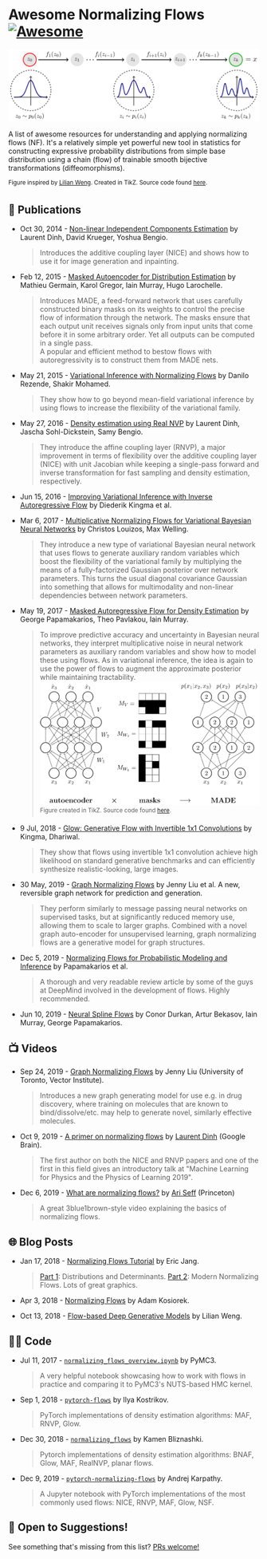 # Awesome Normalizing Flows &thinsp; [![Awesome](https://cdn.rawgit.com/sindresorhus/awesome/d7305f38d29fed78fa85652e3a63e154dd8e8829/media/badge.svg)](https://github.com/sindresorhus/awesome)

<img src="normalizing-flow.svg" alt="Normalizing Flow" width="1000">

A list of awesome resources for understanding and applying normalizing flows (NF). It's a relatively simple yet powerful new tool in statistics for constructing expressive probability distributions from simple base distribution using a chain (flow) of trainable smooth bijective transformations (diffeomorphisms).

<sup>Figure inspired by [Lilian Weng](https://lilianweng.github.io/lil-log/2018/10/13/flow-based-deep-generative-models). Created in TikZ. Source code found [here](https://github.com/janosh/tikz/tree/master/assets/normalizing-flow).</sup>

## 📝 Publications

- Oct 30, 2014 - [Non-linear Independent Components Estimation](https://arxiv.org/abs/1410.8516) by Laurent Dinh, David Krueger, Yoshua Bengio.

  > Introduces the additive coupling layer (NICE) and shows how to use it for image generation and inpainting.

- Feb 12, 2015 - [Masked Autoencoder for Distribution Estimation](https://arxiv.org/abs/1502.03509) by Mathieu Germain, Karol Gregor, Iain Murray, Hugo Larochelle.

  > Introduces MADE, a feed-forward network that uses carefully constructed binary masks on its weights to control the precise flow of information through the network. The masks ensure that each output unit receives signals only from input units that come before it in some arbitrary order. Yet all outputs can be computed in a single pass.<br>
  > A popular and efficient method to bestow flows with autoregressivity is to construct them from MADE nets.

- May 21, 2015 - [Variational Inference with Normalizing Flows](https://arxiv.org/abs/1505.05770) by Danilo Rezende, Shakir Mohamed.

  > They show how to go beyond mean-field variational inference by using flows to increase the flexibility of the variational family.

- May 27, 2016 - [Density estimation using Real NVP](https://arxiv.org/abs/1605.08803) by Laurent Dinh, Jascha Sohl-Dickstein, Samy Bengio.

  > They introduce the affine coupling layer (RNVP), a major improvement in terms of flexibility over the additive coupling layer (NICE) with unit Jacobian while keeping a single-pass forward and inverse transformation for fast sampling and density estimation, respectively.

- Jun 15, 2016 - [Improving Variational Inference with Inverse Autoregressive Flow](https://arxiv.org/abs/1606.04934) by Diederik Kingma et al.

- Mar 6, 2017 - [Multiplicative Normalizing Flows for Variational Bayesian Neural Networks](https://arxiv.org/abs/1703.01961) by Christos Louizos, Max Welling.

  > They introduce a new type of variational Bayesian neural network that uses flows to generate auxiliary random variables which boost the flexibility of the variational family by multiplying the means of a fully-factorized Gaussian posterior over network parameters. This turns the usual diagonal covariance Gaussian into something that allows for multimodality and non-linear dependencies between network parameters.

- May 19, 2017 - [Masked Autoregressive Flow for Density Estimation](https://arxiv.org/abs/1705.07057) by George Papamakarios, Theo Pavlakou, Iain Murray.

  > To improve predictive accuracy and uncertainty in Bayesian neural networks, they interpret multiplicative noise in neural network parameters as auxiliary random variables and show how to model these using flows. As in variational inference, the idea is again to use the power of flows to augment the approximate posterior while maintaining tractability.
  > <img src="made.svg" alt="MADE"><br>
  > <sup>Figure created in TikZ. Source code found [here](https://github.com/janosh/tikz/tree/master/assets/made).</sup>

- 9 Jul, 2018 - [Glow: Generative Flow with Invertible 1x1 Convolutions](http://arxiv.org/abs/1807.03039) by Kingma, Dhariwal.

  > They show that flows using invertible 1x1 convolution achieve high likelihood on standard generative benchmarks and can efficiently synthesize realistic-looking, large images.

- 30 May, 2019 - [Graph Normalizing Flows](https://arxiv.org/abs/1905.13177) by Jenny Liu et al. A new, reversible graph network for prediction and generation.

  > They perform similarly to message passing neural networks on supervised tasks, but at significantly reduced memory use, allowing them to scale to larger graphs. Combined with a novel graph auto-encoder for unsupervised learning, graph normalizing flows are a generative model for graph structures.

- Dec 5, 2019 - [Normalizing Flows for Probabilistic Modeling and Inference](https://arxiv.org/abs/1912.02762) by Papamakarios et al.

  > A thorough and very readable review article by some of the guys at DeepMind involved in the development of flows. Highly recommended.

- Jun 10, 2019 - [Neural Spline Flows](https://arxiv.org/abs/1906.04032) by Conor Durkan, Artur Bekasov, Iain Murray, George Papamakarios.

## 📺 Videos

- Sep 24, 2019 - [Graph Normalizing Flows](https://youtu.be/frMPP30QQgY) by Jenny Liu (University of Toronto, Vector Institute).

  > Introduces a new graph generating model for use e.g. in drug discovery, where training on molecules that are known to bind/dissolve/etc. may help to generate novel, similarly effective molecules.

- Oct 9, 2019 - [A primer on normalizing flows](https://youtu.be/P4Ta-TZPVi0) by [Laurent Dinh](https://laurent-dinh.github.io) (Google Brain).

  > The first author on both the NICE and RNVP papers and one of the first in this field gives an introductory talk at "Machine Learning for Physics and the Physics of Learning 2019".

- Dec 6, 2019 - [What are normalizing flows?](https://youtu.be/i7LjDvsLWCg) by [Ari Seff](https://cs.princeton.edu/~aseff) (Princeton)

  > A great 3blue1brown-style video explaining the basics of normalizing flows.

## 🌐 Blog Posts

- Jan 17, 2018 - [Normalizing Flows Tutorial](https://blog.evjang.com/2018/01/nf1.html) by Eric Jang.

  > [Part 1](https://blog.evjang.com/2018/01/nf1.html): Distributions and Determinants. [Part 2](https://blog.evjang.com/2018/01/nf2.html): Modern Normalizing Flows. Lots of great graphics.

- Apr 3, 2018 - [Normalizing Flows](https://akosiorek.github.io/ml/2018/04/03/norm_flows) by Adam Kosiorek.

- Oct 13, 2018 - [Flow-based Deep Generative Models](https://lilianweng.github.io/lil-log/2018/10/13/flow-based-deep-generative-models) by Lilian Weng.

## 🧑‍💻 Code

- Jul 11, 2017 - [`normalizing_flows_overview.ipynb`](https://docs.pymc.io/notebooks/normalizing_flows_overview.html) by PyMC3.

  > A very helpful notebook showcasing how to work with flows in practice and comparing it to PyMC3's NUTS-based HMC kernel.

- Sep 1, 2018 - [`pytorch-flows`](https://github.com/ikostrikov/pytorch-flows) by Ilya Kostrikov.

  > PyTorch implementations of density estimation algorithms: MAF, RNVP, Glow.

- Dec 30, 2018 - [`normalizing_flows`](https://github.com/kamenbliznashki/normalizing_flows) by Kamen Bliznashki.

  > Pytorch implementations of density estimation algorithms: BNAF, Glow, MAF, RealNVP, planar flows.

- Dec 9, 2019 - [`pytorch-normalizing-flows`](https://github.com/karpathy/pytorch-normalizing-flows) by Andrej Karpathy.

  > A Jupyter notebook with PyTorch implementations of the most commonly used flows: NICE, RNVP, MAF, Glow, NSF.

## 🎉 Open to Suggestions!

See something that's missing from this list? [PRs welcome!](https://github.com/janosh/awesome-normalizing-flows/edit/master/readme.md)
